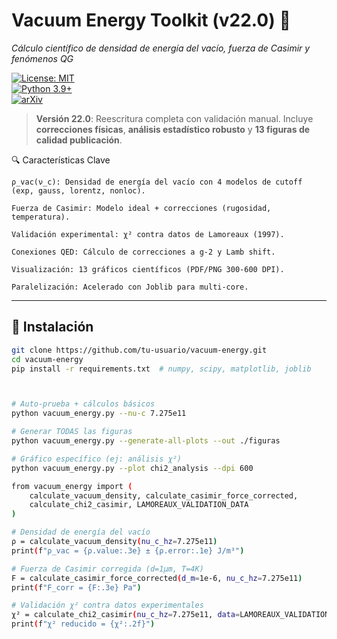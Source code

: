 # Vacuum Energy Toolkit (v22.0) 🌌  
*Cálculo científico de densidad de energía del vacío, fuerza de Casimir y fenómenos QG*

[![License: MIT](https://img.shields.io/badge/License-MIT-yellow.svg)](https://opensource.org/licenses/MIT)  
[![Python 3.9+](https://img.shields.io/badge/python-3.9+-blue.svg)](https://www.python.org/downloads/)  
[![arXiv](https://img.shields.io/badge/arXiv-XXXX.XXXXX-b31b1b.svg)](https://arxiv.org/abs/XXXX.XXXXX)

> **Versión 22.0**: Reescritura completa con validación manual. Incluye **correcciones físicas**, **análisis estadístico robusto** y **13 figuras de calidad publicación**.



🔍 Características Clave

    ρ_vac(ν_c): Densidad de energía del vacío con 4 modelos de cutoff (exp, gauss, lorentz, nonloc).

    Fuerza de Casimir: Modelo ideal + correcciones (rugosidad, temperatura).

    Validación experimental: χ² contra datos de Lamoreaux (1997).

    Conexiones QED: Cálculo de correcciones a g-2 y Lamb shift.

    Visualización: 13 gráficos científicos (PDF/PNG 300-600 DPI).

    Paralelización: Acelerado con Joblib para multi-core.


---

## 🚀 Instalación  
```bash  
git clone https://github.com/tu-usuario/vacuum-energy.git  
cd vacuum-energy  
pip install -r requirements.txt  # numpy, scipy, matplotlib, joblib  



# Auto-prueba + cálculos básicos  
python vacuum_energy.py --nu-c 7.275e11  

# Generar TODAS las figuras  
python vacuum_energy.py --generate-all-plots --out ./figuras  

# Gráfico específico (ej: análisis χ²)  
python vacuum_energy.py --plot chi2_analysis --dpi 600

from vacuum_energy import (  
    calculate_vacuum_density, calculate_casimir_force_corrected,  
    calculate_chi2_casimir, LAMOREAUX_VALIDATION_DATA  
)  

# Densidad de energía del vacío  
ρ = calculate_vacuum_density(nu_c_hz=7.275e11)  
print(f"ρ_vac = {ρ.value:.3e} ± {ρ.error:.1e} J/m³")  

# Fuerza de Casimir corregida (d=1µm, T=4K)  
F = calculate_casimir_force_corrected(d_m=1e-6, nu_c_hz=7.275e11)  
print(f"F_corr = {F:.3e} Pa")  

# Validación χ² contra datos experimentales  
χ² = calculate_chi2_casimir(nu_c_hz=7.275e11, data=LAMOREAUX_VALIDATION_DATA, use_corrections=True)  
print(f"χ² reducido = {χ²:.2f}")  
